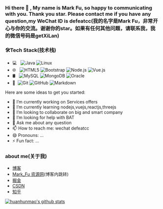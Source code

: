 ### Hi there 👋 , My name is Mark Fu, so happy to communicating with you. Thank you star. Please contact me if you have any question,my WeChat ID is defeatcc(我的名字是Mark Fu，非常开心与你的交流。谢谢你的star。如果有任何其他问题，请联系我，我的微信号码是getXiLan)






### 🛠Tech Stack(技术栈)

- 💻 &#160; ![Java](https://img.shields.io/badge/-Java-333333?style=flat&logo=Java&logoColor=007396)
![Linux](https://img.shields.io/badge/-Linux-333333?style=flat&logo=Linux&logoColor=FCC624)
- 🌐 &#160; ![HTML5](https://img.shields.io/badge/-HTML5-333333?style=flat&logo=HTML5)
![Bootstrap](https://img.shields.io/badge/-Bootstrap-333333?style=flat&logo=bootstrap&logoColor=563D7C)
![Node.js](https://img.shields.io/badge/-Node.js-333333?style=flat&logo=node.js)
![Vue.js](https://img.shields.io/badge/-VueJS-333333?style=flat&logo=Vue.js)
- 🛢 &#160; ![MySQL](https://img.shields.io/badge/-MySQL-333333?style=flat&logo=mysql)
![MongoDB](https://img.shields.io/badge/-MongoDB-333333?style=flat&logo=mongodb)
![Oracle](https://img.shields.io/badge/-Oracle-333333?style=flat&logo=Oracle)
- 🔧 &#160;![Git](https://img.shields.io/badge/-Git-333333?style=flat&logo=git)
![GitHub](https://img.shields.io/badge/-GitHub-333333?style=flat&logo=github)
![Markdown](https://img.shields.io/badge/-Markdown-333333?style=flat&logo=markdown)



Here are some ideas to get you started:

- 🔭 I’m currently working on Services offers
- 🌱 I’m currently learning nodejs,vuejs,reactjs,threejs
- 👯 I’m looking to collaborate on big and smart company
- 🤔 I’m looking for help with BAT
- 💬 Ask me about any question
- 📫 How to reach me: wechat defeatcc
- 😄 Pronouns: ...
- ⚡ Fun fact: ...





### about me(关于我)
- [博客](https://huanhunmao.github.io/)
- [Mark_Fu 资源网](https://huanhunmao.github.io/)(博客内跳转)
- [掘金](https://juejin.cn/user/1741228277763278)
- [CSDN](https://i.csdn.net/#/user-center/profile?spm=1003.2020.3001.5111)
- [知乎](https://www.zhihu.com/people/got-81)



[![huanhunmao's github stats](https://github-readme-stats.vercel.app/api?username=huanhunmao)](https://github.com/anuraghazra/github-readme-stats)
